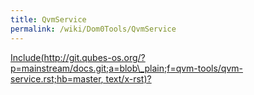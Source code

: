 ```yaml
---
title: QvmService
permalink: /wiki/Dom0Tools/QvmService
---
```


[Include(http://git.qubes-os.org/?p=mainstream/docs.git;a=blob\_plain;f=qvm-tools/qvm-service.rst;hb=master, text/x-rst)?](/wiki/Dom0Tools/Include(http%3A/git.qubes-os.org?p=mainstream/docs.git;a=blob_plain;f=qvm-tools/qvm-service.rst;hb=master,%20text/x-rst))
